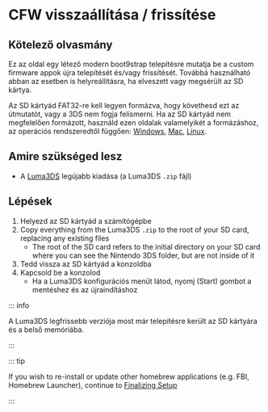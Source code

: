 # CFW visszaállítása / frissítése

## Kötelező olvasmány

Ez az oldal egy létező modern boot9strap telepítésre mutatja be a custom firmware appok újra telepítését és/vagy frissítését. Továbbá használható abban az esetben is helyreállításra, ha elveszett vagy megsérült az SD kártya.

Az SD kártyád FAT32-re kell legyen formázva, hogy követhesd ezt az útmutatót, vagy a 3DS nem fogja felismerni. Ha az SD kártyád nem megfelelően formázott, használd ezen oldalak valamelyikét a formázáshoz, az operációs rendszeredtől függően: [Windows](formatting-sd-\(windows\)), [Mac](formatting-sd-\(mac\)), [Linux](formatting-sd-\(linux\)).

## Amire szükséged lesz

- A [Luma3DS](https://github.com/LumaTeam/Luma3DS/releases/latest) legújabb kiadása (a Luma3DS `.zip` fájl)

## Lépések

1. Helyezd az SD kártyád a számítógépbe
2. Copy everything from the Luma3DS `.zip` to the root of your SD card, replacing any existing files
   - The root of the SD card refers to the initial directory on your SD card where you can see the Nintendo 3DS folder, but are not inside of it
3. Tedd vissza az SD kártyád a konzoldba
4. Kapcsold be a konzolod
   - Ha a Luma3DS konfigurációs menüt látod, nyomj (Start) gombot a mentéshez és az újraindításhoz

::: info

A Luma3DS legfrissebb verziója most már telepítésre került az SD kártyára és a belső memóriába.

:::

::: tip

If you wish to re-install or update other homebrew applications (e.g. FBI, Homebrew Launcher), continue to [Finalizing Setup](finalizing-setup)

:::
